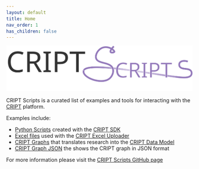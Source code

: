 ```yaml
---
layout: default
title: Home
nav_order: 1
has_children: false
---
```


<!-- import fontawesome icons -->
<link rel="stylesheet" href="https://cdnjs.cloudflare.com/ajax/libs/font-awesome/6.4.0/css/all.min.css" integrity="sha512-iecdLmaskl7CVkqkXNQ/ZH/XLlvWZOJyj7Yy7tcenmpD1ypASozpmT/E0iPtmFIB46ZmdtAc9eNBvH0H/ZpiBw==" crossorigin="anonymous" referrerpolicy="no-referrer" />

<div>
  <a href="https://criptscripts.org/">
    <img width="550" src="/assets/images/criptscripts-logo.svg" alt="CRIPT Scripts logo">
  </a>
</div>

CRIPT Scripts is a curated list of examples and tools for interacting with the [CRIPT](https://criptapp.org) platform.

Examples include:
* [Python Scripts](./scripts/index.md) created with the [CRIPT SDK](https://pypi.org/project/cript/)
* [Excel files](./cript_sheets/index.md) used with the [CRIPT Excel Uploader](https://c-accel-cript.github.io/cript-excel-uploader/)
* [CRIPT Graphs](./cript_graph/index.md) that translates research into the [CRIPT Data Model](https://pubs.acs.org/doi/10.1021/acscentsci.3c00011)
* [CRIPT Graph JSON]() the shows the CRIPT graph in JSON format

For more information please visit the 
<i class="fa-brands fa-github"></i> [CRIPT Scripts GitHub page](https://github.com/C-Accel-CRIPT/criptscripts)
